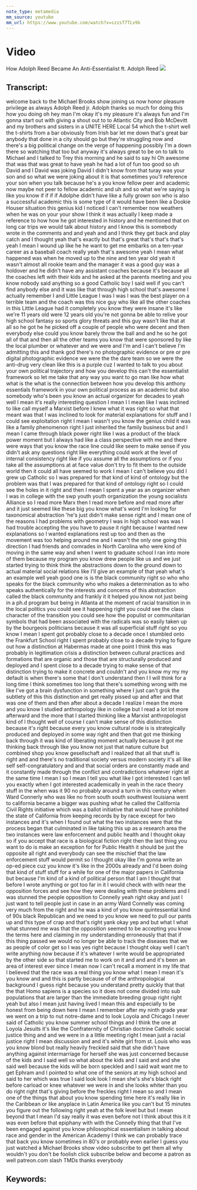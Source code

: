 ```yaml
---
note_type: metamedia
mm_source: youtube
mm_url: https://www.youtube.com/watch?v=szzsT7TLv9k
---
```


# Video
How Adolph Reed Became An Anti-Essentialist ft. Adolph Reed
![](https://www.youtube.com/watch?v=szzsT7TLv9k)

## Transcript:

welcome back to the Michael Brooks show
joining us now honor pleasure privilege
as always Adolph Reed jr. Adolph thanks
so much for doing this how you doing oh
hey man I'm okay it's my pleasure it's
always fun and I'm gonna start out with
giving a shout out to to Atlantic City
and Bob McDevitt and my brothers and
sisters in a UNITE HERE Local 54 which
the t-shirt
well the t-shirts from a bar obviously
from Irish bar let me down that's great
bar anybody that done in a city should
go but they're struggling now and
there's a big political change on the
verge of happening possibly I'm a down
there so watching that too
but anyway it's always great to be on to
talk to Michael and I talked to Trey
this morning and he said to say hi Oh
awesome that was that was great to have
yeah he had a lot of fun too good
so uh David and I David was joking David
I didn't know from that turay was your
son and so what we were joking about it
is that sometimes you'll reference your
son when you talk because he's a you
know fellow peer and academic now maybe
not peer to fellow academic and uh and
so what we're saying is like you know if
if if if
Adolphe didn't have like a fully grown
son who is also a successful academic
this is some type of it would have been
like a Dookie Houser situation this
genius kid I noticed I can't remember
now weathers when he was on your your
show I think it was actually I keep made
a reference to how how he got interested
in history and he mentioned that on long
car trips we would talk about history
and I know this is somebody wrote in the
comments and and yeah and and I think
they get back and play catch and I
thought yeah that's exactly but that's
great that's that's that's yeah I mean I
wound up like he he want to get me
embarks on a ten-year
career as a baseball coach really yeah
that's awesome
yeah I mean what happened was when he
moved up to the nine and ten year old
yeah it wasn't almost all rookie team
and the manager it was a good guy was a
holdover and he didn't have any
assistant coaches because it's because
all the coaches left with their kids and
he asked at the parents meeting and you
know nobody said anything so a good
Catholic boy I said well if you can't
find anybody else and it was like that
through high school that's awesome I
actually remember I and Little League I
was I was I was the best player on a
terrible team and the coach was this
nice guy who like all the other coaches
in this Little League had it completely
you know they were insane it's like
we're 11 years old were 12 years old
you're not gonna be able to relive your
high school fantasy so sports glory
threats and this guy wasn't like that at
all so he got he he picked off a couple
of people who were decent and then
everybody else could you know barely
throw the ball and and he so he got all
of that and then all the other teams you
know that were sponsored by like the
local plumber or whatever and we were
and I'm and I can't believe I'm
admitting this and thank god there's no
photographic evidence or pre or pre
digital photographic evidence we were
the the dare team so we were the
anti-drug very clean like this is a
purple cuz I wanted to talk to you about
your own political trajectory and how
you develop this can't the essentialist
framework so let me take that any way
you want to go man like how what what is
the what is the connection between how
you develop this anthony essentials
framework in your own political process
as an academic but also somebody who's
been you know an actual organizer for
decades to
yeah well I mean it's really interesting
question I mean I I mean like I was
inclined to like call myself a Marxist
before I knew what it was right so what
that meant was that I was inclined to
look for material explanations for stuff
and I could see exploitation right I
mean I wasn't you know the genius child
it was like a family phenomenon right I
just inherited the family business but
and I mean I came through black power
right like I was a product of the black
power moment but I always had like a
class perspective with me and there were
ways that you know the race line could
like seem to make sense if you didn't
ask any questions right like everything
could work at the level of internal
consistency right like if you assume all
the assumptions or if you take all the
assumptions at at face value don't try
to fit them to the outside world then it
could all have seemed to work I mean I
can't believe you did I grew up Catholic
so I was prepared for that kind of kind
of ontology but the problem was that I
was prepared for that kind of ontology
right so I could see the holes in it
right and then I mean I spent a year as
an organizer when I was in college with
the swp youth youth organization the
young socialists Alliance so I read more
Marx then I read more before and read
more after and it just seemed like these
big you know what's word I'm looking for
taxonomical abstraction 'he's just
didn't make sense right and I mean one
of the reasons I had problems with
geometry I was in high school was was I
had trouble accepting the you have
to pause it right because I wanted new
explanations so I wanted explanations
rest up too and then as the movement was
too
helping around me and I wasn't the only
one going this direction I had friends
and comrades in North Carolina who were
kind of moving in the same way and when
I went to graduate school I ran into
more of them because my program you know
drew people like us and we just started
trying to think think the abstractions
down to the ground down to actual
material social relations like I'll give
an example of that yeah what's an
example well yeah good one is is the
black community right so who who speaks
for the black community who who makes a
determination as to who speaks
authentically for the interests and
concerns of this abstraction called the
black community and frankly it it helped
you know not just being in a ph.d
program but being in Atlanta at the
moment of racial transition in in the
local politics you could see it
happening right you could see the class
character of the transition you could
see how the populist or communitarian
symbols that had been associated with
the radicals was so easily taken up by
the bourgeois politicians because it was
all superficial stuff right so you know
I mean I spent got probably close to a
decade once I stumbled onto the
Frankfurt School right I spent probably
close to a decade trying to figure out
how a distinction at Habermas made at
one point I think this was probably in
legitimation crisis a distinction
between cultural practices and
formations that are organic and those
that are structurally produced and
deployed and I spent close to a decade
trying to make sense of that distinction
trying to make it concrete and couldn't
and you know my my my default is
when there's some that I don't
understand then I I will think for a
long time I think sometimes too long
that there's something wrong with me
like I've got a brain dysfunction in
something where I just can't grok the
subtlety of this this distinction and
get really pissed up and after and that
was one of them and then after about a
decade I realize I mean the more and you
know I studied anthropology like in
college but I read a lot lot more
afterward and the more that I started
thinking like a Marxist anthropologist
kind of I thought well of course I can't
make sense of this distinction because
it's right because every you
know cultural node is is strategically
produced and deployed in some way right
and then that got me thinking back
through it was kind of liberating moment
actually because it got me thinking back
through like you know not just that
nature culture but combined shop you
know gesellschaft and I realized that
all that stuff is right and and
there's no traditional society versus
modern society it's all like self
self-congratulatory and and
that social orders are constantly made
and it constantly made through the
conflict and contradictions whatever
right at the same time I mean I so I
mean I tell you what like I got
interested I can tell you exactly when I
got interested academically in yeah in
the race theory stuff in the when was it
90 no probably around a turn in this
century when Ward Connerly who was like
no from south south southwest
louisiana went to california became a
bigger was pushing what he
called the California Civil Rights
initiative which was a ballot initiative
that would have prohibited
the state of California from keeping
records by by race except for two
instances and it's when I found out what
the two instances were that the process
began that culminated in like taking
this up as a research area the two
instances were law enforcement and
public health and I thought okay so if
you accept that race is a biological
fiction right then the last thing you
want to do is make an exception for for
Public Health it should be just the
opposite all right and everybody can see
the mischief that the law enforcement
stuff would permit so I thought okay
like I'm gonna write an op-ed piece cuz
you know it's like in the 2000s already
and I'd been doing that kind of stuff
stuff for a while for one of the major
papers in California but because I'm
kind of a kind of political person that
I am I thought that before I wrote
anything or got too far in it I would
check with with near the opposition
forces and see how they were dealing
with these problems and I was stunned
the people opposition to Connelly yeah
right okay and just I just want to tell
people just in case in an army Ward
Connelly was coming very much from the
right and he was a kind of you know
quintessential kind of 90s black
Republican and we need to you know we
need to pull our pants up and this type
of crap and that's right yank okay yep
and but what I what what stunned me was
that the opposition seemed to be
accepting you know the terms here and
claiming in my understanding erroneously
that that if this thing passed we would
no longer be able to track the diseases
that we as people of color get so I was
yes right because I thought okay well I
can't write anything now because if it's
whatever I write would be appropriated
by the other side so that started me to
work on it and and and it's been an area
of interest ever since I mean now I
can't recall a moment in my life that I
believed that the race was a real thing
you know what I mean I mean it's you
know and and this is partly because of
of the anthropological background I
guess right because you understand
pretty quickly that that the that Homo
sapiens is a species so it does not come
divided into sub populations that are
larger than the immediate breeding group
right right yeah but also I mean just
having lived I mean this and especially
to be honest from being down here I mean
I remember after my ninth grade year we
went on a trip to nut notre-dame and to
look Loyola and Chicago I never said of
Catholic you know summer school things
and I think the one at Loyola Jesuits
it's like the Confraternity of Christian
doctrine Catholic social justice thing
and and we were in a a little meeting
right I mean just a racial justice right
I mean discussion and and it's white
girl from st. Louis who was you know
blond but really heavily freckled said
that she didn't have anything against
intermarriage for herself she was just
concerned because of the kids and I said
well so what about the kids and I said
and and she said well because the kids
will be born speckled and I said wait
want me to get Ephram and I pointed to
what one of the seniors at my high
school and said to her which was true I
said look look I mean she's she's black
right before carload or knee
whatever we were in and she looks whiter
than you do right right that's giving
before the freckles right I mean so and
I mean one of the things that about you
know spending time here it's really like
in the Caribbean or like anyplace in
Latin America like you can't but 15
minutes you figure out the following
right yeah at the folk level but but I
mean beyond that I mean I'd say really
it was even before not I think about
this it it was even before that epiphany
with with the Connelly thing that that
I've been engaged against you know
philosophical essentialism in talking
about race and gender in the American
Academy I think we can probably trace
that back you know sometimes in 80's or
probably even earlier I guess you just
watched a Michael Brooks show video
subscribe to get them all why wouldn't
you don't be foolish
click subscribe below and become a
patron as well patreon.com slash TMDs
thanks everybody


## Keywords:
